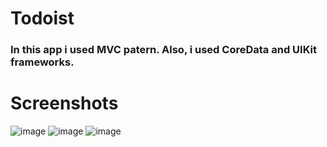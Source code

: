# Todoist
### In this app i used MVC patern. Also, i used CoreData and UIKit frameworks. 
# Screenshots
![image](https://user-images.githubusercontent.com/62264409/127531128-4b348efb-4a13-43db-a3b9-cf1781d3de24.png)
![image](https://user-images.githubusercontent.com/62264409/127531189-988ea9a0-d015-4b6c-9df0-6a166a15e3ec.png)
![image](https://user-images.githubusercontent.com/62264409/127531268-8ebda59d-d69d-478f-8c68-c80622a68270.png)
